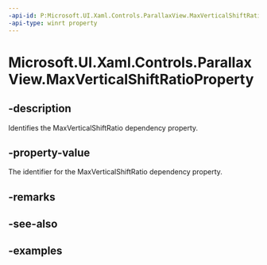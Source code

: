 ```yaml
---
-api-id: P:Microsoft.UI.Xaml.Controls.ParallaxView.MaxVerticalShiftRatioProperty
-api-type: winrt property
---
```

<!-- Property syntax.
public DependencyProperty MaxVerticalShiftRatioProperty { get; }
-->

# Microsoft.UI.Xaml.Controls.ParallaxView.MaxVerticalShiftRatioProperty


## -description

Identifies the MaxVerticalShiftRatio dependency property.


## -property-value

The identifier for the MaxVerticalShiftRatio dependency property.


## -remarks


## -see-also


## -examples


